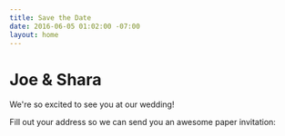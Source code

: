 ```yaml
---
title: Save the Date
date: 2016-06-05 01:02:00 -07:00
layout: home
---
```


# Joe & Shara

We're so excited to see you at our wedding!

Fill out your address so we can send you an awesome paper invitation: